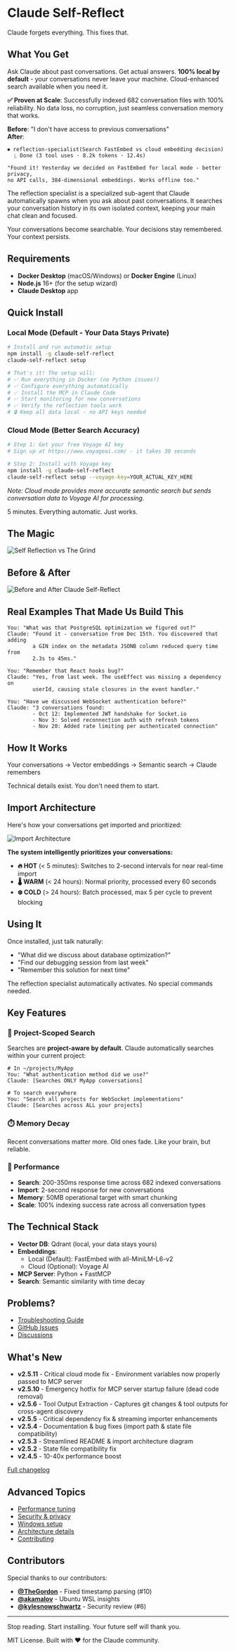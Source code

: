# Claude Self-Reflect

Claude forgets everything. This fixes that.

## What You Get

Ask Claude about past conversations. Get actual answers. **100% local by default** - your conversations never leave your machine. Cloud-enhanced search available when you need it.

**✅ Proven at Scale**: Successfully indexed 682 conversation files with 100% reliability. No data loss, no corruption, just seamless conversation memory that works.

**Before**: "I don't have access to previous conversations"  
**After**: 
```
⏺ reflection-specialist(Search FastEmbed vs cloud embedding decision)
  ⎿ Done (3 tool uses · 8.2k tokens · 12.4s)

"Found it! Yesterday we decided on FastEmbed for local mode - better privacy, 
no API calls, 384-dimensional embeddings. Works offline too."
```

The reflection specialist is a specialized sub-agent that Claude automatically spawns when you ask about past conversations. It searches your conversation history in its own isolated context, keeping your main chat clean and focused.

Your conversations become searchable. Your decisions stay remembered. Your context persists.

## Requirements

- **Docker Desktop** (macOS/Windows) or **Docker Engine** (Linux)
- **Node.js** 16+ (for the setup wizard)
- **Claude Desktop** app

## Quick Install

### Local Mode (Default - Your Data Stays Private)
```bash
# Install and run automatic setup
npm install -g claude-self-reflect
claude-self-reflect setup

# That's it! The setup will:
# ✅ Run everything in Docker (no Python issues!)
# ✅ Configure everything automatically
# ✅ Install the MCP in Claude Code  
# ✅ Start monitoring for new conversations
# ✅ Verify the reflection tools work
# 🔒 Keep all data local - no API keys needed
```

### Cloud Mode (Better Search Accuracy)
```bash
# Step 1: Get your free Voyage AI key
# Sign up at https://www.voyageai.com/ - it takes 30 seconds

# Step 2: Install with Voyage key
npm install -g claude-self-reflect
claude-self-reflect setup --voyage-key=YOUR_ACTUAL_KEY_HERE
```
*Note: Cloud mode provides more accurate semantic search but sends conversation data to Voyage AI for processing.*

5 minutes. Everything automatic. Just works.

## The Magic

![Self Reflection vs The Grind](docs/images/red-reflection.webp)

## Before & After

![Before and After Claude Self-Reflect](docs/diagrams/before-after-combined.webp)

## Real Examples That Made Us Build This

```
You: "What was that PostgreSQL optimization we figured out?"
Claude: "Found it - conversation from Dec 15th. You discovered that adding 
        a GIN index on the metadata JSONB column reduced query time from 
        2.3s to 45ms."

You: "Remember that React hooks bug?"
Claude: "Yes, from last week. The useEffect was missing a dependency on 
        userId, causing stale closures in the event handler."

You: "Have we discussed WebSocket authentication before?"
Claude: "3 conversations found:
        - Oct 12: Implemented JWT handshake for Socket.io
        - Nov 3: Solved reconnection auth with refresh tokens  
        - Nov 20: Added rate limiting per authenticated connection"
```

## How It Works

Your conversations → Vector embeddings → Semantic search → Claude remembers

Technical details exist. You don't need them to start.

## Import Architecture

Here's how your conversations get imported and prioritized:

![Import Architecture](docs/diagrams/import-architecture.png)

**The system intelligently prioritizes your conversations:**
- **🔥 HOT** (< 5 minutes): Switches to 2-second intervals for near real-time import
- **🌡️ WARM** (< 24 hours): Normal priority, processed every 60 seconds
- **❄️ COLD** (> 24 hours): Batch processed, max 5 per cycle to prevent blocking

## Using It

Once installed, just talk naturally:

- "What did we discuss about database optimization?"
- "Find our debugging session from last week"
- "Remember this solution for next time"

The reflection specialist automatically activates. No special commands needed.

## Key Features

### 🎯 Project-Scoped Search
Searches are **project-aware by default**. Claude automatically searches within your current project:

```
# In ~/projects/MyApp
You: "What authentication method did we use?"
Claude: [Searches ONLY MyApp conversations]

# To search everywhere
You: "Search all projects for WebSocket implementations"
Claude: [Searches across ALL your projects]
```

### ⏱️ Memory Decay
Recent conversations matter more. Old ones fade. Like your brain, but reliable.

### 🚀 Performance
- **Search**: 200-350ms response time across 682 indexed conversations
- **Import**: 2-second response for new conversations  
- **Memory**: 50MB operational target with smart chunking
- **Scale**: 100% indexing success rate across all conversation types

## The Technical Stack

- **Vector DB**: Qdrant (local, your data stays yours)
- **Embeddings**: 
  - Local (Default): FastEmbed with all-MiniLM-L6-v2
  - Cloud (Optional): Voyage AI
- **MCP Server**: Python + FastMCP
- **Search**: Semantic similarity with time decay

## Problems?

- [Troubleshooting Guide](docs/troubleshooting.md)
- [GitHub Issues](https://github.com/ramakay/claude-self-reflect/issues)
- [Discussions](https://github.com/ramakay/claude-self-reflect/discussions)

## What's New

- **v2.5.11** - Critical cloud mode fix - Environment variables now properly passed to MCP server
- **v2.5.10** - Emergency hotfix for MCP server startup failure (dead code removal)
- **v2.5.6** - Tool Output Extraction - Captures git changes & tool outputs for cross-agent discovery
- **v2.5.5** - Critical dependency fix & streaming importer enhancements
- **v2.5.4** - Documentation & bug fixes (import path & state file compatibility)
- **v2.5.3** - Streamlined README & import architecture diagram
- **v2.5.2** - State file compatibility fix
- **v2.4.5** - 10-40x performance boost

[Full changelog](docs/release-history.md)

## Advanced Topics

- [Performance tuning](docs/performance-guide.md)
- [Security & privacy](docs/security.md)
- [Windows setup](docs/windows-setup.md)
- [Architecture details](docs/architecture-details.md)
- [Contributing](CONTRIBUTING.md)

## Contributors

Special thanks to our contributors:
- **[@TheGordon](https://github.com/TheGordon)** - Fixed timestamp parsing (#10)
- **[@akamalov](https://github.com/akamalov)** - Ubuntu WSL insights
- **[@kylesnowschwartz](https://github.com/kylesnowschwartz)** - Security review (#6)

---

Stop reading. Start installing. Your future self will thank you.

MIT License. Built with ❤️ for the Claude community.